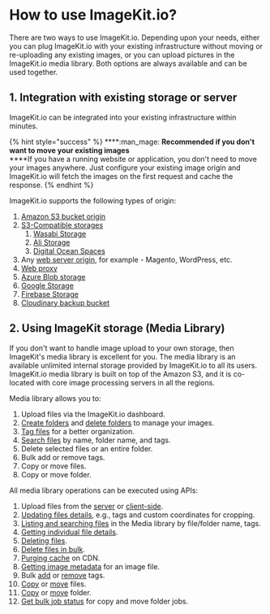 # How to use ImageKit.io?

There are two ways to use ImageKit.io. Depending upon your needs, either you can plug ImageKit.io with your existing infrastructure without moving or re-uploading any existing images, or you can upload pictures in the ImageKit.io media library. Both options are always available and can be used together.

## 1. Integration with existing storage or server

ImageKit.io can be integrated into your existing infrastructure within minutes. 

{% hint style="success" %}
****:man_mage: **Recommended if you don't want to move your existing images**\
****If you have a running website or application, you don't need to move your images anywhere. Just configure your existing image origin and ImageKit.io will fetch the images on the first request and cache the response.
{% endhint %}

ImageKit.io supports the following types of origin:

1. [Amazon S3 bucket origin](../integration/configure-origin/amazon-s3-bucket-origin.md)
2. [S3-Compatible storages](../integration/configure-origin/s3-compatible-external-storages.md)
   1. [Wasabi Storage](../integration/configure-origin/wasabi-storage.md)
   2. [Ali Storage](../integration/configure-origin/alibaba-object-storage-service.md)
   3. [Digital Ocean Spaces](../integration/configure-origin/digital-ocean-spaces.md)
3. Any [web server origin](../integration/configure-origin/web-server-origin.md), for example - Magento, WordPress, etc.
4. [Web proxy](../integration/configure-origin/web-proxy.md)
5. [Azure Blob storage](../integration/configure-origin/azure-blob-storage.md)
6. [Google Storage](../integration/configure-origin/google-cloud-storage.md)
7. [Firebase Storage](../integration/configure-origin/firebase-storage.md)
8. [Cloudinary backup bucket](../integration/configure-origin/cloudinary-backup-bucket.md)

## 2. Using ImageKit storage (Media Library)

If you don't want to handle image upload to your own storage, then ImageKit's media library is excellent for you. The media library is an available unlimited internal storage provided by ImageKit.io to all its users. ImageKit.io media library is built on top of the Amazon S3, and it is co-located with core image processing servers in all the regions.

Media library allows you to:

1. Upload files via the ImageKit.io dashboard.
2. [Create folders](../media-library/overview/folders.md) and [delete folders](../media-library/overview/delete-folder.md) to manage your images.
3. [Tag files](../media-library/overview/image-tags.md) for a better organization.
4. [Search files](../media-library/overview/search-update-and-delete.md) by name, folder name, and tags.
5. Delete selected files or an entire folder.
6. Bulk add or remove tags.
7. Copy or move files.
8. Copy or move folder.

All media library operations can be executed using APIs:

1. Upload files from the [server](../api-reference/upload-file-api/server-side-file-upload.md) or [client-side](../api-reference/upload-file-api/client-side-file-upload.md).
2. [Updating files details](../api-reference/media-api/update-file-details.md), e.g., tags and custom coordinates for cropping.
3. [Listing and searching files](../api-reference/media-api/list-and-search-files.md) in the Media library by file/folder name, tags.
4. [Getting individual file details](../api-reference/media-api/get-file-details.md).
5. [Deleting files](../api-reference/media-api/delete-file.md).
6. [Delete files in bulk](../api-reference/media-api/delete-files-bulk.md).
7. [Purging cache](../api-reference/media-api/purge-cache.md) on CDN.
8. [Getting image metadata](../api-reference/metadata-api/get-image-metadata-for-uploaded-media-files.md) for an image file.
9. Bulk [add](../api-reference/media-api/add-tags-bulk.md) or [remove](../api-reference/media-api/remove-tags-bulk.md) tags.
10. [Copy](../api-reference/media-api/copy-file.md) or [move](../api-reference/media-api/move-file.md) files.
11. [Copy](../api-reference/media-api/copy-folder.md) or [move](../api-reference/media-api/move-folder.md) folder.
12. [Get bulk job status](../api-reference/media-api/copy-move-folder-status.md) for copy and move folder jobs.
